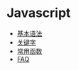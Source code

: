 # Javascript

- [基本语法](#docs/js_basic_syntax)
- [关键字](#docs/js_keyword)
- [常用函数](#docs/js_function)
- [FAQ](#docs/js_faq)



